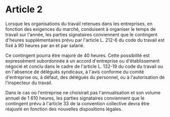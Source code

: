 # Article 2

 Lorsque les organisations du travail retenues dans les entreprises, en fonction des exigences du marché, conduisent à organiser le temps de travail sur l'année, les parties signataires conviennent que le contingent d'heures supplémentaires prévu par l'article L. 212-6 du code du travail est fixé à 90 heures par an et par salarié.

 Ce contingent pourra être majoré de 40 heures. Cette possibilité est expressément subordonnée à un accord d'entreprise ou d'établissement négocié et conclu dans le cadre de l'article L. 132-19 du code du travail ou en l'absence de délégués syndicaux, à l'avis conforme du comité d'entreprise ou, à défaut, des délégués du personnel, ou à l'autorisation de l'inspecteur du travail.

 Dans le cas où l'entreprise ne choisirait pas l'annualisation et son volume annuel de 1 610 heures, les parties signataires conviennent que le contingent prévu à l'article 33 de la convention collective devra être réajusté en fonction des nouvelles dispositions légales.

